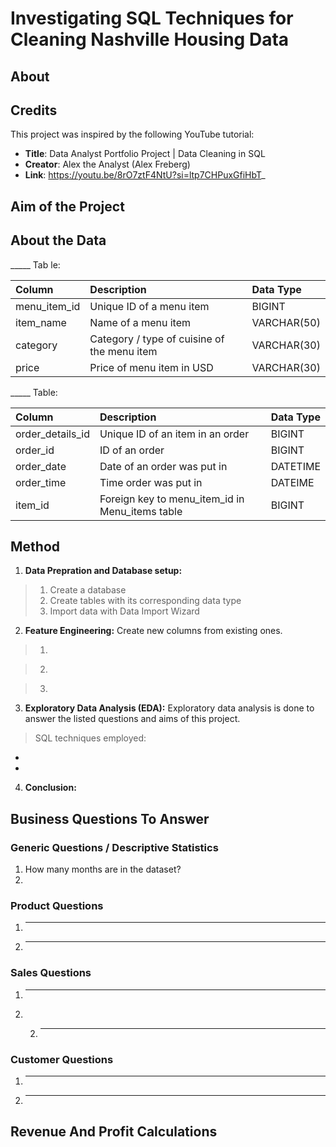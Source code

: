 #  Investigating SQL Techniques for Cleaning Nashville Housing Data 

## About

## Credits
This project was inspired by the following YouTube tutorial:
- **Title**: Data Analyst Portfolio Project | Data Cleaning in SQL 
- **Creator**: Alex the Analyst (Alex Freberg)
- **Link**: https://youtu.be/8rO7ztF4NtU?si=ltp7CHPuxGfiHbT_ 

## Aim of the Project

## About the Data

_____ Tab le:   

| Column                  | Description                             | Data Type      |
| :---------------------- | :-------------------------------------- | :------------- |
| menu_item_id            | Unique ID of a menu item                | BIGINT         |
| item_name               | Name of a menu item                     | VARCHAR(50)    |
| category                | Category / type of cuisine of the menu item| VARCHAR(30) |
| price                   | Price of menu item in USD               | VARCHAR(30)    |


_____ Table:   

| Column                  | Description                             | Data Type      |
| :---------------------- | :-------------------------------------- | :------------- |
| order_details_id        | Unique ID of an item in an order        | BIGINT         |
| order_id                | ID of an order                          | BIGINT     |
| order_date              | Date of an order was put in             | DATETIME    |
| order_time              | Time order was put in                   | DATEIME    |
| item_id                 | Foreign key to menu_item_id in Menu_items table | BIGINT  |

## Method

1. **Data Prepration and Database setup:**   
> 1. Create a database
> 2. Create tables with its corresponding data type
> 3. Import data with Data Import Wizard

2. **Feature Engineering:** Create new columns from existing ones. 

> 1.  

> 2.  

> 3.  

3. **Exploratory Data Analysis (EDA):** Exploratory data analysis is done to answer the listed questions and aims of this project.
> SQL techniques employed:
 - 
 - 

4. **Conclusion:**

## Business Questions To Answer

### Generic Questions / Descriptive Statistics

1. How many months are in the dataset?
2.  

### Product Questions

1. ----
2. ----

### Sales Questions

1. ----
2. 2. ---

### Customer Questions

1. ----
2. ----


## Revenue And Profit Calculations

